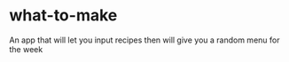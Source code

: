 # what-to-make
An app that will let you input recipes then will give you a random menu for the week
